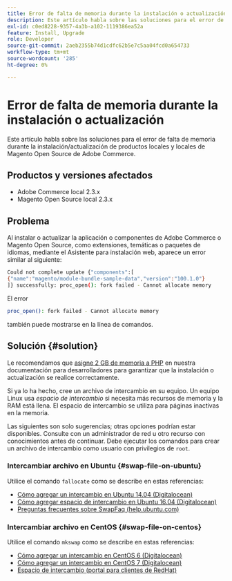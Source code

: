 ```yaml
---
title: Error de falta de memoria durante la instalación o actualización
description: Este artículo habla sobre las soluciones para el error de falta de memoria durante la instalación/actualización de productos locales y locales de Magento Open Source de Adobe Commerce.
exl-id: c0ed8228-9357-4a3b-a102-1119386ea52a
feature: Install, Upgrade
role: Developer
source-git-commit: 2aeb2355b74d1cdfc62b5e7c5aa04fcd0a654733
workflow-type: tm+mt
source-wordcount: '285'
ht-degree: 0%

---
```


# Error de falta de memoria durante la instalación o actualización

Este artículo habla sobre las soluciones para el error de falta de memoria durante la instalación/actualización de productos locales y locales de Magento Open Source de Adobe Commerce.

## Productos y versiones afectados

* Adobe Commerce local 2.3.x
* Magento Open Source local 2.3.x

## Problema

Al instalar o actualizar la aplicación o componentes de Adobe Commerce o Magento Open Source, como extensiones, temáticas o paquetes de idiomas, mediante el Asistente para instalación web, aparece un error similar al siguiente:

```bash
Could not complete update {"components":[
{"name":"magento/module-bundle-sample-data","version":"100.1.0"}
]} successfully: proc_open(): fork failed - Cannot allocate memory
```

El error

```bash
proc_open(): fork failed - Cannot allocate memory
```

también puede mostrarse en la línea de comandos.

## Solución {#solution}

Le recomendamos que [asigne 2 GB de memoria a PHP](https://experienceleague.adobe.com/es/docs/commerce-operations/installation-guide/prerequisites/php-settings) en nuestra documentación para desarrolladores para garantizar que la instalación o actualización se realice correctamente.

Si ya lo ha hecho, cree un archivo de intercambio en su equipo. Un equipo Linux usa *espacio de intercambio* si necesita más recursos de memoria y la RAM está llena. El espacio de intercambio se utiliza para páginas inactivas en la memoria.

Las siguientes son solo sugerencias; otras opciones podrían estar disponibles. Consulte con un administrador de red u otro recurso con conocimientos antes de continuar. Debe ejecutar los comandos para crear un archivo de intercambio como usuario con privilegios de `root`.

### Intercambiar archivo en Ubuntu {#swap-file-on-ubuntu}

Utilice el comando `fallocate` como se describe en estas referencias:

* [Cómo agregar un intercambio en Ubuntu 14.04 (Digitalocean)](https://www.digitalocean.com/community/tutorials/how-to-add-swap-on-ubuntu-14-04)
* [Cómo agregar espacio de intercambio en Ubuntu 16.04 (Digitalocean)](https://www.digitalocean.com/community/tutorials/how-to-add-swap-space-on-ubuntu-16-04)
* [Preguntas frecuentes sobre SwapFaq (help.ubuntu.com)](https://help.ubuntu.com/community/SwapFaq)

### Intercambiar archivo en CentOS {#swap-file-on-centos}

Utilice el comando `mkswap` como se describe en estas referencias:

* [Cómo agregar un intercambio en CentOS 6 (Digitalocean)](https://www.digitalocean.com/community/tutorials/how-to-add-swap-on-centos-6)
* [Cómo agregar un intercambio en CentOS 7 (Digitalocean)](https://www.digitalocean.com/community/tutorials/how-to-add-swap-on-centos-7)
* [Espacio de intercambio (portal para clientes de RedHat)](https://access.redhat.com/documentation/en-US/Red_Hat_Enterprise_Linux/6/html/Storage_Administration_Guide/ch-swapspace.html)
